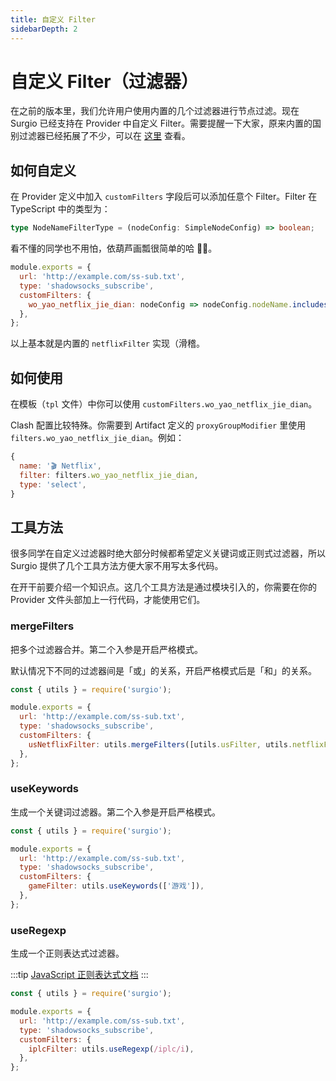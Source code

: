 ```yaml
---
title: 自定义 Filter
sidebarDepth: 2
---
```


# 自定义 Filter（过滤器）

在之前的版本里，我们允许用户使用内置的几个过滤器进行节点过滤。现在 Surgio 已经支持在 Provider 中自定义 Filter。需要提醒一下大家，原来内置的国别过滤器已经拓展了不少，可以在 [这里](/guide/custom-template.md#国别过滤器) 查看。

## 如何自定义

在 Provider 定义中加入 `customFilters` 字段后可以添加任意个 Filter。Filter 在 TypeScript 中的类型为：

```typescript
type NodeNameFilterType = (nodeConfig: SimpleNodeConfig) => boolean;
```

看不懂的同学也不用怕，依葫芦画瓢很简单的哈 🙋‍♂️。

```js
module.exports = {
  url: 'http://example.com/ss-sub.txt',
  type: 'shadowsocks_subscribe',
  customFilters: {
    wo_yao_netflix_jie_dian: nodeConfig => nodeConfig.nodeName.includes('Netflix'),
  },
};
```

以上基本就是内置的 `netflixFilter` 实现（滑稽。

## 如何使用

在模板（`tpl` 文件）中你可以使用 `customFilters.wo_yao_netflix_jie_dian`。

Clash 配置比较特殊。你需要到 Artifact 定义的 `proxyGroupModifier` 里使用 `filters.wo_yao_netflix_jie_dian`。例如：

```js
{
  name: '🎬 Netflix',
  filter: filters.wo_yao_netflix_jie_dian,
  type: 'select',
}
```

## 工具方法

很多同学在自定义过滤器时绝大部分时候都希望定义关键词或正则式过滤器，所以 Surgio 提供了几个工具方法方便大家不用写太多代码。

在开干前要介绍一个知识点。这几个工具方法是通过模块引入的，你需要在你的 Provider 文件头部加上一行代码，才能使用它们。

### mergeFilters

把多个过滤器合并。第二个入参是开启严格模式。

默认情况下不同的过滤器间是「或」的关系，开启严格模式后是「和」的关系。

```js
const { utils } = require('surgio');

module.exports = {
  url: 'http://example.com/ss-sub.txt',
  type: 'shadowsocks_subscribe',
  customFilters: {
    usNetflixFilter: utils.mergeFilters([utils.usFilter, utils.netflixFilter], true), // 美国的 Netflix 节点
  },
};
```

### useKeywords

生成一个关键词过滤器。第二个入参是开启严格模式。

```js
const { utils } = require('surgio');

module.exports = {
  url: 'http://example.com/ss-sub.txt',
  type: 'shadowsocks_subscribe',
  customFilters: {
    gameFilter: utils.useKeywords(['游戏']),
  },
};
```

### useRegexp

生成一个正则表达式过滤器。

:::tip
[JavaScript 正则表达式文档](https://developer.mozilla.org/zh-CN/docs/Web/JavaScript/Guide/Regular_Expressions)
:::

```js
const { utils } = require('surgio');

module.exports = {
  url: 'http://example.com/ss-sub.txt',
  type: 'shadowsocks_subscribe',
  customFilters: {
    iplcFilter: utils.useRegexp(/iplc/i),
  },
};
```
